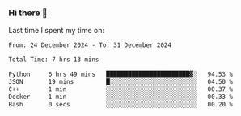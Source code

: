 ### Hi there 👋

<!--
**Grav1tum/Grav1tum** is a ✨ _special_ ✨ repository because its `README.md` (this file) appears on your GitHub profile.

Here are some ideas to get you started:

- 🔭 I’m currently working on ...
- 🌱 I’m currently learning ...
- 👯 I’m looking to collaborate on ...
- 🤔 I’m looking for help with ...
- 💬 Ask me about ...
- 📫 How to reach me: ...
- 😄 Pronouns: ...
- ⚡ Fun fact: ...
-->
Last time I spent my time on:
<!--START_SECTION:waka-->

```txt
From: 24 December 2024 - To: 31 December 2024

Total Time: 7 hrs 13 mins

Python     6 hrs 49 mins   ███████████████████████▓░   94.53 %
JSON       19 mins         █░░░░░░░░░░░░░░░░░░░░░░░░   04.50 %
C++        1 min           ░░░░░░░░░░░░░░░░░░░░░░░░░   00.37 %
Docker     1 min           ░░░░░░░░░░░░░░░░░░░░░░░░░   00.33 %
Bash       0 secs          ░░░░░░░░░░░░░░░░░░░░░░░░░   00.20 %
```

<!--END_SECTION:waka-->
